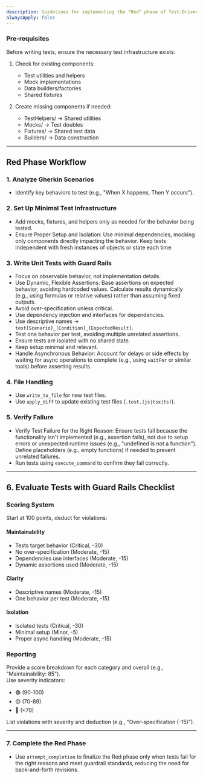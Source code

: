 ```yaml
---
description: Guidelines for implementing the "Red" phase of Test-Driven Development
alwaysApply: false
---
```


<tdd-red-phase>

### Pre-requisites  
Before writing tests, ensure the necessary test infrastructure exists:  

1. Check for existing components:  
   - Test utilities and helpers  
   - Mock implementations  
   - Data builders/factories  
   - Shared fixtures  

2. Create missing components if needed:  
   - TestHelpers/ → Shared utilities  
   - Mocks/ → Test doubles  
   - Fixtures/ → Shared test data  
   - Builders/ → Data construction  

---

## Red Phase Workflow  

### 1. Analyze Gherkin Scenarios  
- Identify key behaviors to test (e.g., "When X happens, Then Y occurs").  

### 2. Set Up Minimal Test Infrastructure  
- Add mocks, fixtures, and helpers only as needed for the behavior being tested.  
- Ensure Proper Setup and Isolation: Use minimal dependencies, mocking only components directly impacting the behavior. Keep tests independent with fresh instances of objects or state each time.  

### 3. Write Unit Tests with Guard Rails  
- Focus on observable behavior, not implementation details.  
- Use Dynamic, Flexible Assertions: Base assertions on expected behavior, avoiding hardcoded values. Calculate results dynamically (e.g., using formulas or relative values) rather than assuming fixed outputs.  
- Avoid over-specification unless critical.  
- Use dependency injection and interfaces for dependencies.  
- Use descriptive names → `test[Scenario]_[Condition]_[ExpectedResult]`.  
- Test one behavior per test, avoiding multiple unrelated assertions.  
- Ensure tests are isolated with no shared state.  
- Keep setup minimal and relevant.  
- Handle Asynchronous Behavior: Account for delays or side effects by waiting for async operations to complete (e.g., using `waitFor` or similar tools) before asserting results.  

### 4. File Handling  
- Use `write_to_file` for new test files.  
- Use `apply_diff` to update existing test files (`.test.(js|tsx|ts)`).  

### 5. Verify Failure  
- Verify Test Failure for the Right Reason: Ensure tests fail because the functionality isn't implemented (e.g., assertion fails), not due to setup errors or unexpected runtime issues (e.g., "undefined is not a function"). Define placeholders (e.g., empty functions) if needed to prevent unrelated failures.  
- Run tests using `execute_command` to confirm they fail correctly.  

---

## 6. Evaluate Tests with Guard Rails Checklist  

### Scoring System  
Start at 100 points, deduct for violations:  

#### Maintainability  
- Tests target behavior (Critical, -30)  
- No over-specification (Moderate, -15)  
- Dependencies use interfaces (Moderate, -15)  
- Dynamic assertions used (Moderate, -15)  

#### Clarity  
- Descriptive names (Moderate, -15)  
- One behavior per test (Moderate, -15)  

#### Isolation  
- Isolated tests (Critical, -30)  
- Minimal setup (Minor, -5)  
- Proper async handling (Moderate, -15)  

### Reporting  
Provide a score breakdown for each category and overall (e.g., "Maintainability: 85").  
Use severity indicators:  
- 🟢 (90-100)  
- 🟡 (70-89)  
- 🔴 (<70)  

List violations with severity and deduction (e.g., "Over-specification (-15)").  

---

### 7. Complete the Red Phase  
- Use `attempt_completion` to finalize the Red phase only when tests fail for the right reasons and meet guardrail standards, reducing the need for back-and-forth revisions.
</tdd-red-phase>